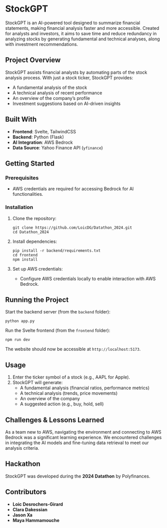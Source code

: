 # StockGPT

StockGPT is an AI-powered tool designed to summarize financial statements, making financial analysis faster and more accessible. Created for analysts and investors, it aims to save time and reduce redundancy in analyzing stocks by generating fundamental and technical analyses, along with investment recommendations.
## Project Overview

StockGPT assists financial analysts by automating parts of the stock analysis process. With just a stock ticker, StockGPT provides:

* A fundamental analysis of the stock
* A technical analysis of recent performance
* An overview of the company’s profile
* Investment suggestions based on AI-driven insights

## Built With

* **Frontend**: Svelte, TailwindCSS
* **Backend**: Python (Flask)
* **AI Integration**: AWS Bedrock
* **Data Source**: Yahoo Finance API (`yfinance`)

## Getting Started
### Prerequisites

* AWS credentials are required for accessing Bedrock for AI functionalities.

### Installation

1. Clone the repository:
    ```
    git clone https://github.com/LoicDG/Datathon_2024.git
    cd Datathon_2024
    ```

2. Install dependencies:
    ```
    pip install -r backend/requirements.txt
    cd frontend
    npm install
    ```

3. Set up AWS credentials:
    * Configure AWS credentials locally to enable interaction with AWS Bedrock.

## Running the Project

Start the backend server (from the `backend` folder):

```
python app.py
```

Run the Svelte frontend (from the `frontend` folder):

```
npm run dev
```

The website should now be accessible at `http://localhost:5173`.
## Usage

1. Enter the ticker symbol of a stock (e.g., AAPL for Apple).
2. StockGPT will generate:
    * A fundamental analysis (financial ratios, performance metrics)
    * A technical analysis (trends, price movements)
    * An overview of the company
    * A suggested action (e.g., buy, hold, sell)

## Challenges & Lessons Learned

As a team new to AWS, navigating the environment and connecting to AWS Bedrock was a significant learning experience. We encountered challenges in integrating the AI models and fine-tuning data retrieval to meet our analysis criteria.

## Hackathon

StockGPT was developed during the **2024 Datathon** by Polyfinances.
## Contributors

* **Loic Desrochers-Girard**
* **Clara Dakessian**
* **Jason Xa**
* **Maya Hammamouche**